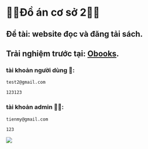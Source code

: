 # 🦾🦾Đồ án cơ sở 2🦾🦾
## Đề tài: website đọc và đăng tải sách.
## Trải nghiệm trước tại:  [Obooks](https://obookspromax.000webhostapp.com/trangchu).
### tài khoản người dùng 🥷:
```
test2@gmail.com
```
```
123123
```
### tài khoản admin 👷‍♂️:
```
tienmy@gmail.com
```
```
123
```


<picture>
  <img src="https://cdn.britannica.com/19/213119-050-C81C786D/Grumpy-Cat-2015-memes.jpg">
</picture>
